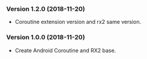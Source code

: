 ### Version 1.2.0 (2018-11-20)
- Coroutine extension version and rx2 same version.

### Version 1.0.0 (2018-11-20)
 - Create Android Coroutine and RX2 base.